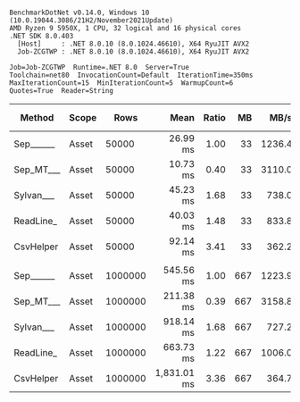 ```

BenchmarkDotNet v0.14.0, Windows 10 (10.0.19044.3086/21H2/November2021Update)
AMD Ryzen 9 5950X, 1 CPU, 32 logical and 16 physical cores
.NET SDK 8.0.403
  [Host]     : .NET 8.0.10 (8.0.1024.46610), X64 RyuJIT AVX2
  Job-ZCGTWP : .NET 8.0.10 (8.0.1024.46610), X64 RyuJIT AVX2

Job=Job-ZCGTWP  Runtime=.NET 8.0  Server=True  
Toolchain=net80  InvocationCount=Default  IterationTime=350ms  
MaxIterationCount=15  MinIterationCount=5  WarmupCount=6  
Quotes=True  Reader=String  

```
| Method    | Scope | Rows    | Mean        | Ratio | MB  | MB/s   | ns/row | Allocated  | Alloc Ratio |
|---------- |------ |-------- |------------:|------:|----:|-------:|-------:|-----------:|------------:|
| Sep______ | Asset | 50000   |    26.99 ms |  1.00 |  33 | 1236.4 |  539.9 |   13.48 MB |        1.00 |
| Sep_MT___ | Asset | 50000   |    10.73 ms |  0.40 |  33 | 3110.0 |  214.6 |   13.64 MB |        1.01 |
| Sylvan___ | Asset | 50000   |    45.23 ms |  1.68 |  33 |  738.0 |  904.5 |   13.63 MB |        1.01 |
| ReadLine_ | Asset | 50000   |    40.03 ms |  1.48 |  33 |  833.8 |  800.6 |  119.44 MB |        8.86 |
| CsvHelper | Asset | 50000   |    92.14 ms |  3.41 |  33 |  362.2 | 1842.9 |   13.64 MB |        1.01 |
|           |       |         |             |       |     |        |        |            |             |
| Sep______ | Asset | 1000000 |   545.56 ms |  1.00 | 667 | 1223.9 |  545.6 |  260.41 MB |        1.00 |
| Sep_MT___ | Asset | 1000000 |   211.38 ms |  0.39 | 667 | 3158.8 |  211.4 |  261.26 MB |        1.00 |
| Sylvan___ | Asset | 1000000 |   918.14 ms |  1.68 | 667 |  727.2 |  918.1 |  260.57 MB |        1.00 |
| ReadLine_ | Asset | 1000000 |   663.73 ms |  1.22 | 667 | 1006.0 |  663.7 | 2385.07 MB |        9.16 |
| CsvHelper | Asset | 1000000 | 1,831.01 ms |  3.36 | 667 |  364.7 | 1831.0 |  260.58 MB |        1.00 |
